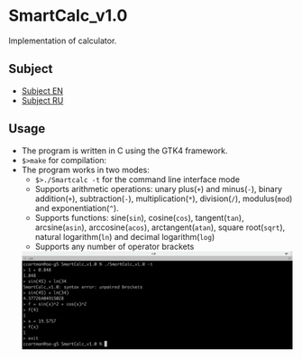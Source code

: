 # SmartCalc_v1.0
Implementation of calculator.

## Subject
- [Subject EN](./docs/subject_en.md)
- [Subject RU](./docs/subject_ru.md)

## Usage
- The program is written in C using the GTK4 framework.
- `$>make` for compilation:
- The program works in two modes:
  - `$>./Smartcalc -t` for the command line interface mode
  - Supports arithmetic operations: unary plus(`+`) and minus(`-`), binary addition(`+`), subtraction(`-`), multiplication(`*`), division(`/`), modulus(`mod`) and exponentiation(`^`).
  - Supports functions: sine(`sin`), cosine(`cos`), tangent(`tan`), arcsine(`asin`), arccosine(`acos`), arctangent(`atan`), square root(`sqrt`), natural logarithm(`ln`) and decimal logarithm(`log`)
  - Supports any number of operator brackets
  <img src="./docs/misc/sc_1.png" alt="sc_1" width="700"/>
